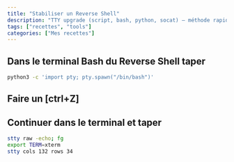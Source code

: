 ```yaml
---
title: "Stabiliser un Reverse Shell"
description: "TTY upgrade (script, bash, python, socat) – méthode rapide."
tags: ["recettes", "tools"]
categories: ["Mes recettes"]
---
```

## Dans le terminal Bash du Reverse Shell taper

```bash
python3 -c 'import pty; pty.spawn("/bin/bash")'
```

## Faire un [ctrl+Z]

## Continuer dans le terminal et taper

```bash
stty raw -echo; fg
export TERM=xterm  
stty cols 132 rows 34
```
<br>


